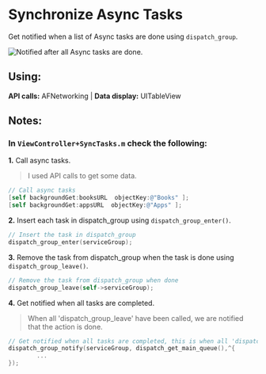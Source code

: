 # Synchronize Async Tasks

Get notified when a list of Async tasks are done using `dispatch_group`.

![Notified after all Async tasks are done.](images/screenshots/1.gif)


## Using:

**API calls:** AFNetworking | **Data display:** UITableView


## Notes:

### In `ViewController+SyncTasks.m` check the following: 
 
**1.** Call async tasks.

> I used API calls to get some data.

```objective-c
// Call async tasks
[self backgroundGet:booksURL  objectKey:@"Books" ];
[self backgroundGet:appsURL  objectKey:@"Apps" ];
```

**2.** Insert each task in dispatch_group using `dispatch_group_enter()`.

```objective-c
// Insert the task in dispatch_group
dispatch_group_enter(serviceGroup);
```


**3.** Remove the task from dispatch_group when the task is done using `dispatch_group_leave()`.

```objective-c
// Remove the task from dispatch_group when done
dispatch_group_leave(self->serviceGroup);
```

**4.** Get notified when all tasks are completed.
> When all 'dispatch_group_leave' have been called,
> we are notified that the action is done.

```objective-c
// Get notified when all tasks are completed, this is when all 'dispatch_group_leave' have been called
dispatch_group_notify(serviceGroup, dispatch_get_main_queue(),^{
        ...
});
```
   


